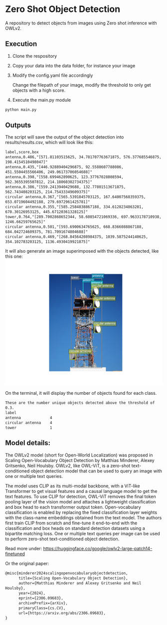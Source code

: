 # Zero Shot Object Detection
A repository to detect objects from images using Zero shot inference with OWLv2.

## Execution
1. Clone the respository
2. Copy your data into the data folder, for instance your image
3. Modify the config.yaml file accordingly    

    Change the filepath of your image, modify the threshold to only get objects with a high score.

4. Execute the main.py module
```python
python main.py
```
## Outputs
The script will save the output of the object detection into results/results.csv, which will look like this:
```.csv
label,score,box
antenna,0.486,"[571.81103515625, 34.781707763671875, 576.377685546875, 198.4154510498047]"
antenna,0.435,"[446.92889404296875, 92.5588607788086, 451.5504455566406, 249.06173706054688]"
antenna,0.398,"[558.699462890625, 123.37767028808594, 562.3655395507812, 214.18060302734375]"
antenna,0.386,"[559.2413940429688, 132.77801513671875, 562.743408203125, 214.75433349609375]"
circular antenna,0.367,"[565.5391845703125, 167.64007568359375, 653.0719604492188, 279.6972961425781]"
circular antenna,0.355,"[585.2584838867188, 334.6128234863281, 670.30126953125, 445.67120361328125]"
tower,0.764,"[289.7002868652344, 58.60854721069336, 697.9633178710938, 1246.66259765625]"
circular antenna,0.501,"[593.6900634765625, 668.8366088867188, 684.042724609375, 781.7091674804688]"
circular antenna,0.469,"[268.84564208984375, 1039.5875244140625, 354.102783203125, 1136.4930419921875]"

```

It will also generate an image superimposed with the objects detected, like this one:
![Image with bounding boxes](results/Figure_1.png)

On the terminal, it will display the number of objects found for each class.
```
These are the number unique objects detected above the threshold of 0.3.
label
antenna             4
circular antenna    4
tower               1
```
## Model details:
The OWLv2 model (short for Open-World Localization) was proposed in Scaling Open-Vocabulary Object Detection by Matthias Minderer, Alexey Gritsenko, Neil Houlsby. OWLv2, like OWL-ViT, is a zero-shot text-conditioned object detection model that can be used to query an image with one or multiple text queries.

The model uses CLIP as its multi-modal backbone, with a ViT-like Transformer to get visual features and a causal language model to get the text features. To use CLIP for detection, OWL-ViT removes the final token pooling layer of the vision model and attaches a lightweight classification and box head to each transformer output token. Open-vocabulary classification is enabled by replacing the fixed classification layer weights with the class-name embeddings obtained from the text model. The authors first train CLIP from scratch and fine-tune it end-to-end with the classification and box heads on standard detection datasets using a bipartite matching loss. One or multiple text queries per image can be used to perform zero-shot text-conditioned object detection. 

Read more under:
https://huggingface.co/google/owlv2-large-patch14-finetuned

Or the original paper:
```
@misc{minderer2024scalingopenvocabularyobjectdetection,
      title={Scaling Open-Vocabulary Object Detection}, 
      author={Matthias Minderer and Alexey Gritsenko and Neil Houlsby},
      year={2024},
      eprint={2306.09683},
      archivePrefix={arXiv},
      primaryClass={cs.CV},
      url={https://arxiv.org/abs/2306.09683}, 
}
```

